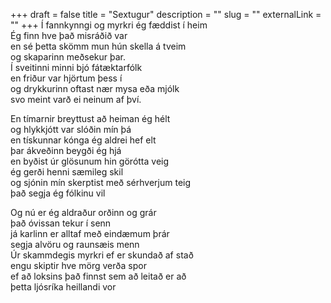 +++
draft = false
title = "Sextugur"
description = ""
slug = ""
externalLink = ""
+++
Í fannkynngi og myrkri ég fæddist í heim  
Ég finn hve það misráðið var  
en sé þetta skömm mun hún skella á tveim  
og skaparinn meðsekur þar.  
Í sveitinni minni bjó fátæktarfólk  
en friður var hjörtum þess í  
og drykkurinn oftast nær mysa eða mjólk  
svo meint varð ei neinum af því.  

En tímarnir breyttust að heiman ég hélt  
og hlykkjótt var slóðin mín þá  
en tískunnar kónga ég aldrei hef elt  
þar ákveðinn beygði ég hjá  
en byðist úr glösunum hin görótta veig  
ég gerði henni sæmileg skil  
og sjónin mín skerptist með sérhverjum teig  
það segja ég fólkinu vil  

Og nú er ég aldraður orðinn og grár  
það óvissan tekur í senn  
já karlinn er alltaf með eindæmum þrár  
segja alvöru og raunsæis menn  
Úr skammdegis myrkri ef er skundað af stað  
engu skiptir hve mörg verða spor  
ef að loksins það finnst sem að leitað er að   
þetta ljósríka heillandi vor  
